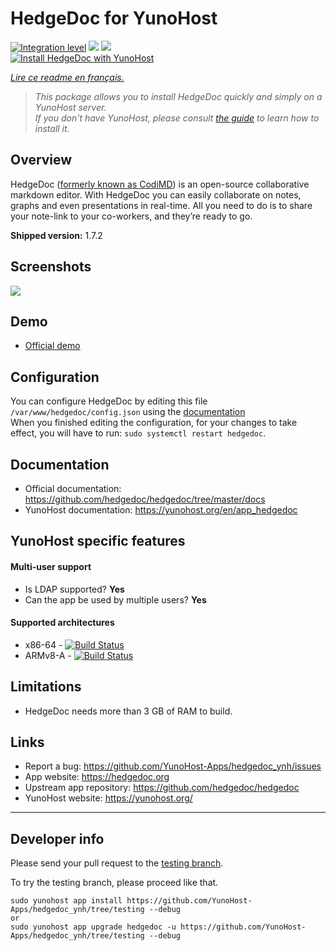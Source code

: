# HedgeDoc for YunoHost

[![Integration level](https://dash.yunohost.org/integration/hedgedoc.svg)](https://dash.yunohost.org/appci/app/hedgedoc) ![](https://ci-apps.yunohost.org/ci/badges/hedgedoc.status.svg) ![](https://ci-apps.yunohost.org/ci/badges/hedgedoc.maintain.svg)  
[![Install HedgeDoc with YunoHost](https://install-app.yunohost.org/install-with-yunohost.svg)](https://install-app.yunohost.org/?app=hedgedoc)

*[Lire ce readme en français.](./README_fr.md)*

> *This package allows you to install HedgeDoc quickly and simply on a YunoHost server.  
If you don't have YunoHost, please consult [the guide](https://yunohost.org/#/install) to learn how to install it.*

## Overview
HedgeDoc ([formerly known as CodiMD](https://hedgedoc.org/history/)) is an open-source collaborative markdown editor. With HedgeDoc you can easily collaborate on notes, graphs and even presentations in real-time. All you need to do is to share your note-link to your co-workers, and they’re ready to go.

**Shipped version:** 1.7.2

## Screenshots

![](https://demo.hedgedoc.org/screenshot.png)

## Demo

* [Official demo](https://demo.hedgedoc.org/)

## Configuration

You can configure HedgeDoc by editing this file `/var/www/hedgedoc/config.json` using the [documentation](https://github.com/hedgedoc/hedgedoc/blob/master/docs/configuration.md)  
When you finished editing the configuration, for your changes to take effect, you will have to run: `sudo systemctl restart hedgedoc`.

## Documentation

 * Official documentation: https://github.com/hedgedoc/hedgedoc/tree/master/docs
 * YunoHost documentation: https://yunohost.org/en/app_hedgedoc

## YunoHost specific features

#### Multi-user support

* Is LDAP supported? **Yes**
* Can the app be used by multiple users? **Yes**

#### Supported architectures

* x86-64 - [![Build Status](https://ci-apps.yunohost.org/ci/logs/hedgedoc%20%28Apps%29.svg)](https://ci-apps.yunohost.org/ci/apps/hedgedoc/)
* ARMv8-A - [![Build Status](https://ci-apps-arm.yunohost.org/ci/logs/hedgedoc%20%28Apps%29.svg)](https://ci-apps-arm.yunohost.org/ci/apps/hedgedoc/)

## Limitations

* HedgeDoc needs more than 3 GB of RAM to build.

## Links

 * Report a bug: https://github.com/YunoHost-Apps/hedgedoc_ynh/issues
 * App website: https://hedgedoc.org
 * Upstream app repository: https://github.com/hedgedoc/hedgedoc
 * YunoHost website: https://yunohost.org/

---

## Developer info

Please send your pull request to the [testing branch](https://github.com/YunoHost-Apps/hedgedoc_ynh/tree/testing).

To try the testing branch, please proceed like that.
```
sudo yunohost app install https://github.com/YunoHost-Apps/hedgedoc_ynh/tree/testing --debug
or
sudo yunohost app upgrade hedgedoc -u https://github.com/YunoHost-Apps/hedgedoc_ynh/tree/testing --debug
```
